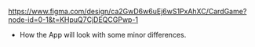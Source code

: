 https://www.figma.com/design/ca2GwD6w6uEj6wS1PxAhXC/CardGame?node-id=0-1&t=KHpuQ7CjDEQCGPwp-1
- How the App will look with some minor differences.
